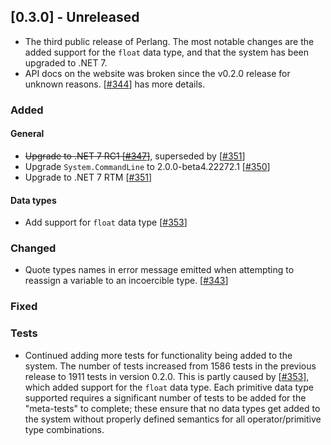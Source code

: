 ## [0.3.0] - Unreleased
- The third public release of Perlang. The most notable changes are the added support for the `float` data type, and that the system has been upgraded to .NET 7.
- API docs on the website was broken since the v0.2.0 release for unknown reasons. [[#344][344]] has more details.

### Added
#### General
- ~~Upgrade to .NET 7 RC1 [[#347][347]]~~, superseded by [[#351][351]]
- Upgrade `System.CommandLine` to 2.0.0-beta4.22272.1 [[#350][350]]
- Upgrade to .NET 7 RTM [[#351][351]]

#### Data types
- Add support for `float` data type [[#353][353]]

### Changed
* Quote types names in error message emitted when attempting to reassign a variable to an incoercible type. [[#343][343]]

### Fixed

### Tests
- Continued adding more tests for functionality being added to the system. The number of tests increased from 1586 tests in the previous release to 1911 tests in version 0.2.0. This is partly caused by [[#353][353]], which added support for the `float` data type. Each primitive data type supported requires a significant number of tests to be added for the "meta-tests" to complete; these ensure that no data types get added to the system without properly defined semantics for all operator/primitive type combinations.

[343]: https://github.com/perlang-org/perlang/pull/343
[344]: https://github.com/perlang-org/perlang/pull/344
[347]: https://github.com/perlang-org/perlang/pull/347
[350]: https://github.com/perlang-org/perlang/pull/350
[351]: https://github.com/perlang-org/perlang/pull/351
[353]: https://github.com/perlang-org/perlang/pull/353

